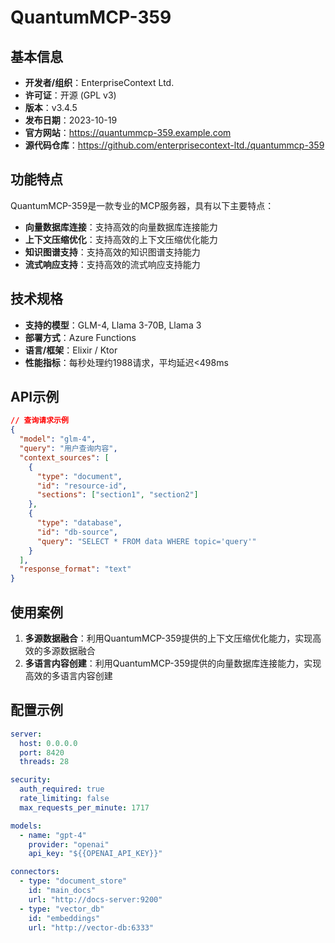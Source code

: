 # QuantumMCP-359

## 基本信息

- **开发者/组织**：EnterpriseContext Ltd.
- **许可证**：开源 (GPL v3)
- **版本**：v3.4.5
- **发布日期**：2023-10-19
- **官方网站**：https://quantummcp-359.example.com
- **源代码仓库**：https://github.com/enterprisecontext-ltd./quantummcp-359

## 功能特点

QuantumMCP-359是一款专业的MCP服务器，具有以下主要特点：

- **向量数据库连接**：支持高效的向量数据库连接能力
- **上下文压缩优化**：支持高效的上下文压缩优化能力
- **知识图谱支持**：支持高效的知识图谱支持能力
- **流式响应支持**：支持高效的流式响应支持能力


## 技术规格

- **支持的模型**：GLM-4, Llama 3-70B, Llama 3
- **部署方式**：Azure Functions
- **语言/框架**：Elixir / Ktor
- **性能指标**：每秒处理约1988请求，平均延迟<498ms

## API示例

```json
// 查询请求示例
{
  "model": "glm-4",
  "query": "用户查询内容",
  "context_sources": [
    {
      "type": "document",
      "id": "resource-id",
      "sections": ["section1", "section2"]
    },
    {
      "type": "database",
      "id": "db-source",
      "query": "SELECT * FROM data WHERE topic='query'"
    }
  ],
  "response_format": "text"
}
```

## 使用案例

1. **多源数据融合**：利用QuantumMCP-359提供的上下文压缩优化能力，实现高效的多源数据融合
2. **多语言内容创建**：利用QuantumMCP-359提供的向量数据库连接能力，实现高效的多语言内容创建


## 配置示例

```yaml
server:
  host: 0.0.0.0
  port: 8420
  threads: 28

security:
  auth_required: true
  rate_limiting: false
  max_requests_per_minute: 1717

models:
  - name: "gpt-4"
    provider: "openai"
    api_key: "${{OPENAI_API_KEY}}"

connectors:
  - type: "document_store"
    id: "main_docs"
    url: "http://docs-server:9200"
  - type: "vector_db"
    id: "embeddings"
    url: "http://vector-db:6333"
```